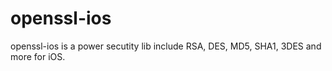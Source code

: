 openssl-ios
===========
openssl-ios is a power secutity lib include RSA, DES, MD5, SHA1, 3DES and more for iOS.

